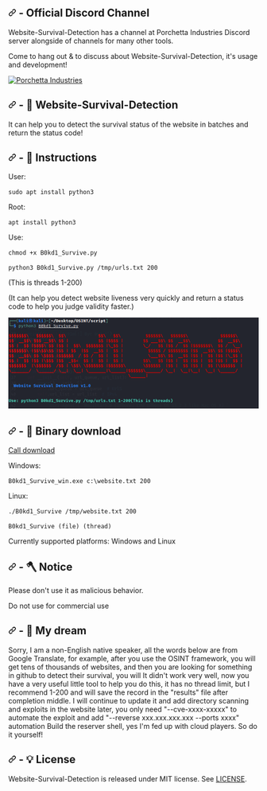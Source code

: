 <h2 dir="auto">
  <a id="user-content-disclaimer--license" class="anchor" aria-hidden="true" href="#disclaimer--license"><svg class="octicon octicon-link" viewBox="0 0 16 16" version="1.1" width="16" height="16" aria-hidden="true"><path fill-rule="evenodd" d="M7.775 3.275a.75.75 0 001.06 1.06l1.25-1.25a2 2 0 112.83 2.83l-2.5 2.5a2 2 0 01-2.83 0 .75.75 0 00-1.06 1.06 3.5 3.5 0 004.95 0l2.5-2.5a3.5 3.5 0 00-4.95-4.95l-1.25 1.25zm-4.69 9.64a2 2 0 010-2.83l2.5-2.5a2 2 0 012.83 0 .75.75 0 001.06-1.06 3.5 3.5 0 00-4.95 0l-2.5 2.5a3.5 3.5 0 004.95 4.95l1.25-1.25a.75.75 0 00-1.06-1.06l-1.25 1.25a2 2 0 01-2.83 0z"></path></svg></a>
  <font _mstmutation="1">- Official Discord Channel </font>
</h2>
<p dir="auto">
  Website-Survival-Detection has a channel at Porchetta Industries Discord server alongside of channels for many other tools.
</p>
<p dir="auto">Come to hang out & to discuss about Website-Survival-Detection, it's usage and development!</p>
<p dir="auto">
  <a href="https://discord.gg/Vts885NF" rel="nofollow">
    <img src="https://camo.githubusercontent.com/6f6e37a14f6243fa90b7205d0f5e8b4c0fc33510d39f4c0c0b2e1dcb89581f6f/68747470733a2f2f646973636f72646170702e636f6d2f6170692f6775696c64732f3733363732343435373235383734353939362f7769646765742e706e673f7374796c653d62616e6e657232" alt="Porchetta Industries" data-canonical-src="https://discordapp.com/api/guilds/736724457258745996/widget.png?style=banner2" style="max-width: 100%;">
  </a>
</p>


<h2 dir="auto">
  <a id="user-content-disclaimer--license" class="anchor" aria-hidden="true" href="#disclaimer--license"><svg class="octicon octicon-link" viewBox="0 0 16 16" version="1.1" width="16" height="16" aria-hidden="true"><path fill-rule="evenodd" d="M7.775 3.275a.75.75 0 001.06 1.06l1.25-1.25a2 2 0 112.83 2.83l-2.5 2.5a2 2 0 01-2.83 0 .75.75 0 00-1.06 1.06 3.5 3.5 0 004.95 0l2.5-2.5a3.5 3.5 0 00-4.95-4.95l-1.25 1.25zm-4.69 9.64a2 2 0 010-2.83l2.5-2.5a2 2 0 012.83 0 .75.75 0 001.06-1.06 3.5 3.5 0 00-4.95 0l-2.5 2.5a3.5 3.5 0 004.95 4.95l1.25-1.25a.75.75 0 00-1.06-1.06l-1.25 1.25a2 2 0 01-2.83 0z"></path></svg></a>
  <font _mstmutation="1">- 🤞 Website-Survival-Detection </font>
</h2>
    
<p dir="auto">
It can help you to detect the survival status of the website in batches and return the status code!
    </p>

    
<h2 dir="auto">
  <a id="user-content-disclaimer--license" class="anchor" aria-hidden="true" href="#disclaimer--license"><svg class="octicon octicon-link" viewBox="0 0 16 16" version="1.1" width="16" height="16" aria-hidden="true"><path fill-rule="evenodd" d="M7.775 3.275a.75.75 0 001.06 1.06l1.25-1.25a2 2 0 112.83 2.83l-2.5 2.5a2 2 0 01-2.83 0 .75.75 0 00-1.06 1.06 3.5 3.5 0 004.95 0l2.5-2.5a3.5 3.5 0 00-4.95-4.95l-1.25 1.25zm-4.69 9.64a2 2 0 010-2.83l2.5-2.5a2 2 0 012.83 0 .75.75 0 001.06-1.06 3.5 3.5 0 00-4.95 0l-2.5 2.5a3.5 3.5 0 004.95 4.95l1.25-1.25a.75.75 0 00-1.06-1.06l-1.25 1.25a2 2 0 01-2.83 0z"></path></svg></a>
  <font _mstmutation="1">- 📜 Instructions </font>
</h2>

<p dir="auto">
    User:
    </p>
<div class="snippet-clipboard-content position-relative overflow-auto" data-snippet-clipboard-copy-content="sudo apt install python3"><pre><code>sudo apt install python3
</code></pre></div>
<p dir="auto">
    Root:
    </p>
<div class="snippet-clipboard-content position-relative overflow-auto" data-snippet-clipboard-copy-content="apt install python3"><pre><code>apt install python3
</code></pre></div>
<p dir="auto">
    Use: 
    </p>
<div class="snippet-clipboard-content position-relative overflow-auto" data-snippet-clipboard-copy-content="chmod +x B0kd1_Survive.py"><pre><code>chmod +x B0kd1_Survive.py
</code></pre></div>
<div class="snippet-clipboard-content position-relative overflow-auto" data-snippet-clipboard-copy-content="python3 B0kd1_Survive.py /tmp/urls.txt 200"><pre><code>python3 B0kd1_Survive.py /tmp/urls.txt 200
</code></pre></div>
    <p dir="auto">
    (This is threads 1-200)
    </p>
    <p dir="auto">
    (It can help you detect website liveness very quickly and return a status code to help you judge validity faster.)
        </p>


<img>![image](https://github.com/B0kd1/Website-Survival-Detection/blob/main/B0kd1_Survive.png)</img>

<h2 dir="auto">
  <a id="user-content-disclaimer--license" class="anchor" aria-hidden="true" href="#disclaimer--license"><svg class="octicon octicon-link" viewBox="0 0 16 16" version="1.1" width="16" height="16" aria-hidden="true"><path fill-rule="evenodd" d="M7.775 3.275a.75.75 0 001.06 1.06l1.25-1.25a2 2 0 112.83 2.83l-2.5 2.5a2 2 0 01-2.83 0 .75.75 0 00-1.06 1.06 3.5 3.5 0 004.95 0l2.5-2.5a3.5 3.5 0 00-4.95-4.95l-1.25 1.25zm-4.69 9.64a2 2 0 010-2.83l2.5-2.5a2 2 0 012.83 0 .75.75 0 001.06-1.06 3.5 3.5 0 00-4.95 0l-2.5 2.5a3.5 3.5 0 004.95 4.95l1.25-1.25a.75.75 0 00-1.06-1.06l-1.25 1.25a2 2 0 01-2.83 0z"></path></svg></a>
  <font _mstmutation="1">- 🌱 Binary download </font>
</h2>
<a href="https://github.com/B0kd1/Website-Survival-Detection/releases">Call download</a>

<p dir="auto">Windows: </p>
<div class="snippet-clipboard-content position-relative overflow-auto" data-snippet-clipboard-copy-content="B0kd1_Survive_win.exe c:\website.txt 200"><pre><code>B0kd1_Survive_win.exe c:\website.txt 200
</code></pre></div>
<p dir="auto">Linux: </p>
<div class="snippet-clipboard-content position-relative overflow-auto" data-snippet-clipboard-copy-content="./B0kd1_Survive /tmp/website.txt 200"><pre><code>./B0kd1_Survive /tmp/website.txt 200
</code></pre></div>
<div class="snippet-clipboard-content position-relative overflow-auto" data-snippet-clipboard-copy-content="B0kd1_Survive (file) (thread)"><pre><code>B0kd1_Survive (file) (thread)
</code></pre></div>

<p dir="auto">
Currently supported platforms: Windows and Linux
</p>

  
<h2 dir="auto">
  <a id="user-content-disclaimer--license" class="anchor" aria-hidden="true" href="#disclaimer--license"><svg class="octicon octicon-link" viewBox="0 0 16 16" version="1.1" width="16" height="16" aria-hidden="true"><path fill-rule="evenodd" d="M7.775 3.275a.75.75 0 001.06 1.06l1.25-1.25a2 2 0 112.83 2.83l-2.5 2.5a2 2 0 01-2.83 0 .75.75 0 00-1.06 1.06 3.5 3.5 0 004.95 0l2.5-2.5a3.5 3.5 0 00-4.95-4.95l-1.25 1.25zm-4.69 9.64a2 2 0 010-2.83l2.5-2.5a2 2 0 012.83 0 .75.75 0 001.06-1.06 3.5 3.5 0 00-4.95 0l-2.5 2.5a3.5 3.5 0 004.95 4.95l1.25-1.25a.75.75 0 00-1.06-1.06l-1.25 1.25a2 2 0 01-2.83 0z"></path></svg></a>
  <font _mstmutation="1">- 🪓 Notice </font>
</h2>
<p dir="auto">
Please don't use it as malicious behavior.
</p>
<p dir="auto">
Do not use for commercial use
  </p>
<h2 dir="auto">
  <a id="user-content-disclaimer--license" class="anchor" aria-hidden="true" href="#disclaimer--license"><svg class="octicon octicon-link" viewBox="0 0 16 16" version="1.1" width="16" height="16" aria-hidden="true"><path fill-rule="evenodd" d="M7.775 3.275a.75.75 0 001.06 1.06l1.25-1.25a2 2 0 112.83 2.83l-2.5 2.5a2 2 0 01-2.83 0 .75.75 0 00-1.06 1.06 3.5 3.5 0 004.95 0l2.5-2.5a3.5 3.5 0 00-4.95-4.95l-1.25 1.25zm-4.69 9.64a2 2 0 010-2.83l2.5-2.5a2 2 0 012.83 0 .75.75 0 001.06-1.06 3.5 3.5 0 00-4.95 0l-2.5 2.5a3.5 3.5 0 004.95 4.95l1.25-1.25a.75.75 0 00-1.06-1.06l-1.25 1.25a2 2 0 01-2.83 0z"></path></svg></a>
  <font _mstmutation="1">- 🔨 My dream </font>
</h2>
<p dir="auto">
Sorry, I am a non-English native speaker, all the words below are from Google Translate, for example, after you use the OSINT framework, you will get tens of thousands of websites, and then you are looking for something in github to detect their survival, you will It didn't work very well, now you have a very useful little tool to help you do this, it has no thread limit, but I recommend 1-200 and will save the record in the "results" file after completion middle. I will continue to update it and add directory scanning and exploits in the website later, you only need "--cve-xxxx-xxxxx" to automate the exploit and add "--reverse xxx.xxx.xxx.xxx --ports xxxx" automation Build the reserver shell, yes I'm fed up with cloud players. So do it yourself!
    </p>
<h2 dir="auto">
  <a id="user-content-disclaimer--license" class="anchor" aria-hidden="true" href="#disclaimer--license"><svg class="octicon octicon-link" viewBox="0 0 16 16" version="1.1" width="16" height="16" aria-hidden="true"><path fill-rule="evenodd" d="M7.775 3.275a.75.75 0 001.06 1.06l1.25-1.25a2 2 0 112.83 2.83l-2.5 2.5a2 2 0 01-2.83 0 .75.75 0 00-1.06 1.06 3.5 3.5 0 004.95 0l2.5-2.5a3.5 3.5 0 00-4.95-4.95l-1.25 1.25zm-4.69 9.64a2 2 0 010-2.83l2.5-2.5a2 2 0 012.83 0 .75.75 0 001.06-1.06 3.5 3.5 0 00-4.95 0l-2.5 2.5a3.5 3.5 0 004.95 4.95l1.25-1.25a.75.75 0 00-1.06-1.06l-1.25 1.25a2 2 0 01-2.83 0z"></path></svg></a>
  <font _mstmutation="1">- 💡 License </font>
</h2>
<p dir="auto">
Website-Survival-Detection is released under MIT license. See <a href="https://github.com/B0kd1/Website-Survival-Detection/blob/main/LICENSE">LICENSE</a>.
  </p>
